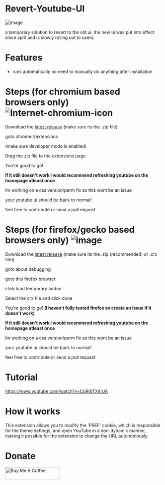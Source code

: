 # Revert-Youtube-UI
![image](https://user-images.githubusercontent.com/72956230/235823261-90d377f1-94e0-4363-a849-455e61e8caef.png)

a temporary solution to revert to the old ui. the new ui was put into effect since april and is slowly rolling out to users.

# Features
- runs automatically no need to manually do anything after installation

# Steps (for chromium based browsers only) ![Internet-chromium-icon](https://user-images.githubusercontent.com/72956230/236043122-0efca4d4-a0dd-4e41-a988-3987abf47c4d.png)

Download the <a href="https://github.com/apersongithub/Revert-YouTube-UI/releases/">latest release</a> (make sure its the .zip file)

goto chrome://extensions

(make sure developer mode is enabled)

Drag the zip file to the extensions page

You're good to go!

**If it still doesn't work I would recommend refreshing youtube on the homepage atleast once**

Im working on a css version/perm fix so this wont be an issue

your youtube ui should be back to normal!

feel free to contribute or send a pull request

# Steps (for firefox/gecko based browsers only) ![image](https://user-images.githubusercontent.com/72956230/236042813-7fd67995-87b6-4d89-94dc-2c4974a81fc1.png)


Download the <a href="https://github.com/apersongithub/Revert-YouTube-UI/releases/">latest release</a> (make sure its the .zip (recommended) or .crx file))

goto about:debugging

goto this firefox browser

click load temporary addon

Select the crx file and click done

You're good to go! **(I haven't fully tested firefox so create an issue if it doesn't work)**

**If it still doesn't work I would recommend refreshing youtube on the homepage atleast once**

Im working on a css version/perm fix so this wont be an issue

your youtube ui should be back to normal!

feel free to contribute or send a pull request


# Tutorial
https://www.youtube.com/watch?v=CpR0jTX4iUA

# How it works
This extension allows you to modify the 'PREF' cookie, which is responsible for the theme settings, and open YouTube in a non-dynamic manner, making it possible for the extension to change the URL autonomously.


# Donate
<a href="https://www.buymeacoffee.com/aperson" target="_blank"><img src="https://cdn.buymeacoffee.com/buttons/default-orange.png" alt="Buy Me A Coffee" height="41" width="174"></a>
